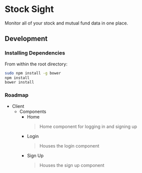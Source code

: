 # Stock Sight

Monitor all of your stock and mutual fund data in one place.

## Development

### Installing Dependencies

From within the root directory:

```sh
sudo npm install -g bower
npm install
bower install
```

### Roadmap
- Client
  - Components
    - Home
      > Home component for logging in and signing up
    - Login
      > Houses the login component
    - Sign Up
      > Houses the sign up component